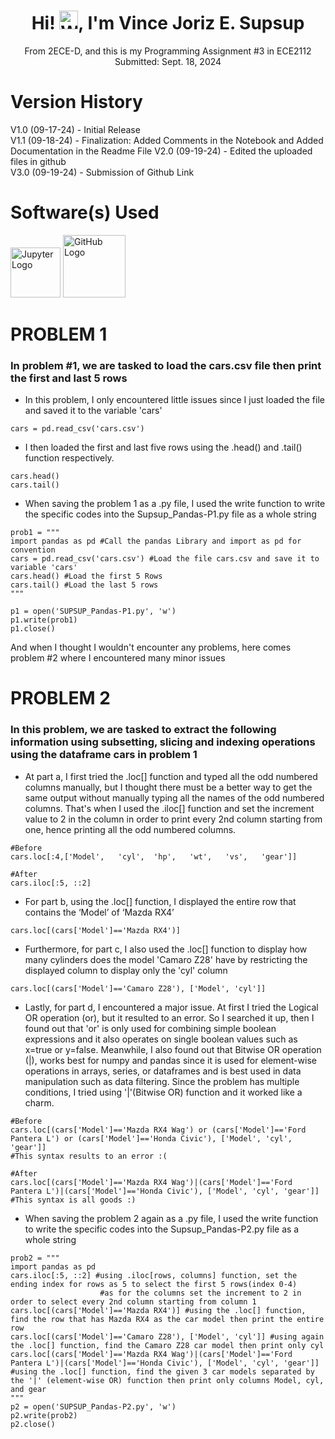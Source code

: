 <div align="center">

# Hi! <img src="https://github.com/user-attachments/assets/d21e6cd6-76a9-4934-8910-809aa4815251" alt="Wave" width="30"/>, I'm Vince Joriz E. Supsup  
From 2ECE-D, and this is my Programming Assignment #3 in ECE2112  
Submitted: Sept. 18, 2024 

</div>

# Version History
V1.0 (09-17-24) - Initial Release  
V1.1 (09-18-24) -  Finalization: Added Comments in the Notebook and Added Documentation in the Readme File 
V2.0 (09-19-24) - Edited the uploaded files in github  
V3.0 (09-19-24) - Submission of Github Link

# Software(s) Used
<img src="https://github.com/user-attachments/assets/32ea11b3-b4e5-4efa-a673-ce2b102ab4b5" alt="Jupyter Logo" width="80"/> <img src="https://github.githubassets.com/images/modules/logos_page/GitHub-Mark.png" alt="GitHub Logo" width="100"/>

# PROBLEM 1
### In problem #1, we are tasked to load the cars.csv file then print the first and last 5 rows
* In this problem, I only encountered little issues since I just loaded the file and saved it to the variable 'cars'
```
cars = pd.read_csv('cars.csv')
```
* I then loaded the first and last five rows using the .head() and .tail() function respectively.
```
cars.head()
cars.tail()
```
* When saving the problem 1 as a .py file, I used the write function to write the specific codes into the Supsup_Pandas-P1.py file as a whole string
```
prob1 = """
import pandas as pd #Call the pandas Library and import as pd for convention
cars = pd.read_csv('cars.csv') #Load the file cars.csv and save it to variable 'cars'
cars.head() #Load the first 5 Rows
cars.tail() #Load the last 5 rows
"""

p1 = open('SUPSUP_Pandas-P1.py', 'w')
p1.write(prob1)
p1.close()
```
And when I thought I wouldn't encounter any problems, here comes problem #2 where I encountered many minor issues  


# PROBLEM 2
### In this problem, we are tasked to extract the following information using subsetting, slicing and indexing operations using the dataframe cars in problem 1
* At part a, I first tried the .loc[] function and typed all the odd numbered columns manually, but I thought there must be a better way to get the same output without manually typing all the names of the odd numbered columns. That's when I used the .iloc[] function and set the increment value to 2 in the column in order to print every 2nd column starting from one, hence printing all the odd numbered columns.
```
#Before
cars.loc[:4,['Model',	'cyl',	'hp',	'wt',	'vs',	'gear']]

#After
cars.iloc[:5, ::2]
```
* For part b, using the .loc[] function, I displayed the entire row that contains the ‘Model’ of ‘Mazda RX4’
```
cars.loc[(cars['Model']=='Mazda RX4')]
```
* Furthermore, for part c, I also used the .loc[] function to display how many cylinders does the model 'Camaro Z28' have by restricting the displayed column to display only the 'cyl' column
```
cars.loc[(cars['Model']=='Camaro Z28'), ['Model', 'cyl']]
```
* Lastly, for part d, I encountered a major issue. At first I tried the Logical OR operation (or), but it resulted to an error. So I searched it up, then I found out that 'or' is only used for combining simple boolean expressions and it also operates on single boolean values such as x=true or y=false. Meanwhile, I also found out that Bitwise OR operation (|), works best for numpy and pandas since it is used for element-wise operations in arrays, series, or dataframes and is best used in data manipulation such as data filtering. Since the problem has multiple conditions, I tried using '|'(Bitwise OR) function and it worked like a charm.
```
#Before
cars.loc[(cars['Model']=='Mazda RX4 Wag') or (cars['Model']=='Ford Pantera L') or (cars['Model']=='Honda Civic'), ['Model', 'cyl', 'gear']]
#This syntax results to an error :(

#After
cars.loc[(cars['Model']=='Mazda RX4 Wag')|(cars['Model']=='Ford Pantera L')|(cars['Model']=='Honda Civic'), ['Model', 'cyl', 'gear']]
#This syntax is all goods :)
```
* When saving the problem 2 again as a .py file, I used the write function to write the specific codes into the Supsup_Pandas-P2.py file as a whole string
```
prob2 = """
import pandas as pd
cars.iloc[:5, ::2] #using .iloc[rows, columns] function, set the ending index for rows as 5 to select the first 5 rows(index 0-4)
                    #as for the columns set the increment to 2 in order to select every 2nd column starting from column 1
cars.loc[(cars['Model']=='Mazda RX4')] #using the .loc[] function, find the row that has Mazda RX4 as the car model then print the entire row
cars.loc[(cars['Model']=='Camaro Z28'), ['Model', 'cyl']] #using again the .loc[] function, find the Camaro Z28 car model then print only cyl
cars.loc[(cars['Model']=='Mazda RX4 Wag')|(cars['Model']=='Ford Pantera L')|(cars['Model']=='Honda Civic'), ['Model', 'cyl', 'gear']]
#using the .loc[] function, find the given 3 car models separated by the '|' (element-wise OR) function then print only columns Model, cyl, and gear
"""
p2 = open('SUPSUP_Pandas-P2.py', 'w')
p2.write(prob2)
p2.close()
```

